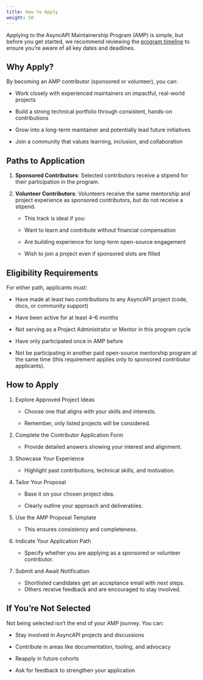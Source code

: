 ```yaml
---
title: How to Apply
weight: 50
---
```


Applying to the AsyncAPI Maintainership Program (AMP) is simple, but before you get started, we recommend reviewing the [program timeline](../timeline-and-schedule.md) to ensure you’re aware of all key dates and deadlines.

## Why Apply?

By becoming an AMP contributor (sponsored or volunteer), you can:

- Work closely with experienced maintainers on impactful, real-world projects

- Build a strong technical portfolio through consistent, hands-on contributions

- Grow into a long-term maintainer and potentially lead future initiatives

- Join a community that values learning, inclusion, and collaboration

## Paths to Application

1. **Sponsored Contributors**: Selected contributors receive a stipend for their participation in the program.

2. **Volunteer Contributors**: 
Volunteers receive the same mentorship and project experience as sponsored contributors, but do not receive a stipend.

    - This track is ideal if you:

    - Want to learn and contribute without financial compensation

    - Are building experience for long-term open-source engagement

    - Wish to join a project even if sponsored slots are filled

## Eligibility Requirements

For either path, applicants must:

- Have made at least two contributions to any AsyncAPI project (code, docs, or community support)

- Have been active for at least 4–6 months

- Not serving as a Project Administrator or Mentor in this program cycle

- Have only participated once in AMP before

- Not be participating in another paid open-source mentorship program at the same time (this requirement applies only to sponsored contributor applicants).

## How to Apply

1. Explore Approved Project Ideas

    - Choose one that aligns with your skills and interests.

    - Remember, only listed projects will be considered.

2. Complete the Contributor Application Form
    
    - Provide detailed answers showing your interest and alignment.

3. Showcase Your Experience

    - Highlight past contributions, technical skills, and motivation.

4. Tailor Your Proposal

    - Base it on your chosen project idea.

    - Clearly outline your approach and deliverables.

5. Use the AMP Proposal Template

    - This ensures consistency and completeness.

6. Indicate Your Application Path

    - Specify whether you are applying as a sponsored or volunteer contributor.

7. Submit and Await Notification

    - Shortlisted candidates get an acceptance email with next steps.
    - Others receive feedback and are encouraged to stay involved.


## If You’re Not Selected

Not being selected isn’t the end of your AMP journey. You can:

- Stay involved in AsyncAPI projects and discussions

- Contribute in areas like documentation, tooling, and advocacy

- Reapply in future cohorts

- Ask for feedback to strengthen your application